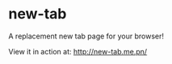 # new-tab
A replacement new tab page for your browser!

View it in action at: http://new-tab.me.pn/

